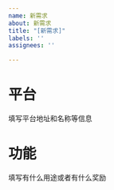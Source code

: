 ```yaml
---
name: 新需求
about: 新需求
title: "[新需求]"
labels: ''
assignees: ''

---
```


# 平台
填写平台地址和名称等信息

# 功能
填写有什么用途或者有什么奖励
